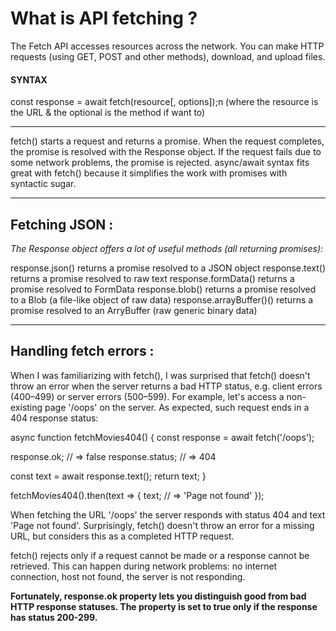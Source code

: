 <h1>What is API fetching ? </h1>
The Fetch API accesses resources across the network. You can make HTTP requests (using GET, POST and other methods), download, and upload files.  

<h4><b>SYNTAX</b></h4>const response = await fetch(resource[, options]);n    (where the resource is the URL & the optional is the method if want to)

**********************************************************************************************************

fetch() starts a request and returns a promise. When the request completes, the promise is resolved with the Response object. If the request fails due to some network problems, the promise is rejected. async/await syntax fits great with fetch() because it simplifies the work with promises with syntactic sugar. 

**********************************************************************************************************
<h2><b>Fetching JSON :</b></h2>

<i>The Response object offers a lot of useful methods (all returning promises): </i>

response.json() returns a promise resolved to a JSON object
response.text() returns a promise resolved to raw text
response.formData() returns a promise resolved to FormData
response.blob() returns a promise resolved to a Blob (a file-like object of raw data)
response.arrayBuffer()() returns a promise resolved to an ArryBuffer (raw generic binary data)
***********************************************************************************************************
<h2><b>Handling fetch errors :</b></h2>
When I was familiarizing with fetch(), I was surprised that fetch() doesn't throw an error when the server returns a bad HTTP status, e.g. client errors (400–499) or server errors (500–599). For example, let's access a non-existing page '/oops' on the server. As expected, such request ends in a 404 response status:

async function fetchMovies404() {
  const response = await fetch('/oops');
  
  response.ok;     // => false
  response.status; // => 404

  const text = await response.text();
  return text;
}

fetchMovies404().then(text => {
  text; // => 'Page not found'
});

When fetching the URL '/oops' the server responds with status 404 and text 'Page not found'. Surprisingly, fetch() doesn't throw an error for a missing URL, but considers this as a completed HTTP request.

fetch() rejects only if a request cannot be made or a response cannot be retrieved. This can happen during network problems: no internet connection, host not found, the server is not responding.

<b>Fortunately, response.ok property lets you distinguish good from bad HTTP response statuses. The property is set to true only if the response has status 200-299.</b>
